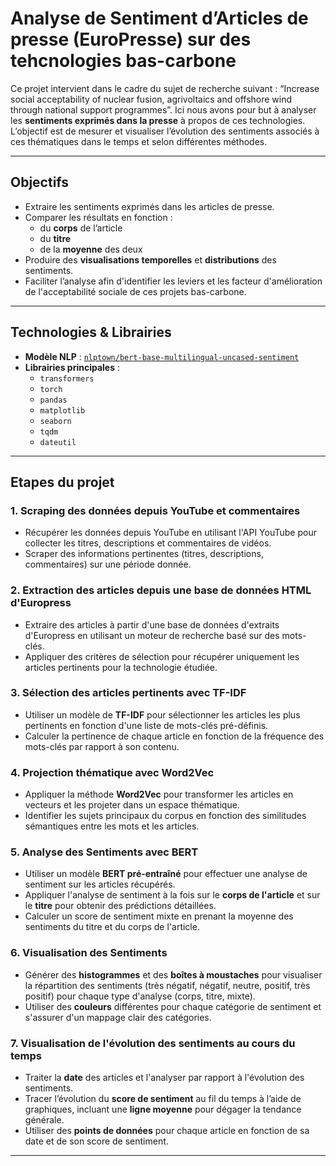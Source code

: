 # Analyse de Sentiment d’Articles de presse (EuroPresse) sur des tehcnologies bas-carbone

Ce projet intervient dans le cadre du sujet de recherche suivant : “Increase social acceptability of nuclear fusion, agrivoltaics and offshore wind through national support programmes”. Ici nous avons pour but à analyser les **sentiments exprimés dans la presse** à propos de ces technologies.  
L’objectif est de mesurer et visualiser l’évolution des sentiments associés à ces thématiques dans le temps et selon différentes méthodes. 

---

## Objectifs

- Extraire les sentiments exprimés dans les articles de presse.
- Comparer les résultats en fonction :
  - du **corps** de l’article
  - du **titre**
  - de la **moyenne** des deux
- Produire des **visualisations temporelles** et **distributions** des sentiments.
- Faciliter l’analyse afin d'identifier les leviers et les facteur d'amélioration de l'acceptabilité sociale de ces projets bas-carbone.

---

## Technologies & Librairies

- **Modèle NLP** : [`nlptown/bert-base-multilingual-uncased-sentiment`](https://huggingface.co/nlptown/bert-base-multilingual-uncased-sentiment)
- **Librairies principales** :
  - `transformers`
  - `torch`
  - `pandas`
  - `matplotlib`
  - `seaborn`
  - `tqdm`
  - `dateutil`

---

## Etapes du projet 

### 1. **Scraping des données depuis YouTube et commentaires**
   - Récupérer les données depuis YouTube en utilisant l'API YouTube pour collecter les titres, descriptions et commentaires de vidéos.
   - Scraper des informations pertinentes (titres, descriptions, commentaires) sur une période donnée.
   
### 2. **Extraction des articles depuis une base de données HTML d'Europress**
   - Extraire des articles à partir d'une base de données d'extraits d'Europress en utilisant un moteur de recherche basé sur des mots-clés.
   - Appliquer des critères de sélection pour récupérer uniquement les articles pertinents pour la technologie étudiée.
   
### 3. **Sélection des articles pertinents avec TF-IDF**
   - Utiliser un modèle de **TF-IDF** pour sélectionner les articles les plus pertinents en fonction d'une liste de mots-clés pré-définis.
   - Calculer la pertinence de chaque article en fonction de la fréquence des mots-clés par rapport à son contenu.
   
### 4. **Projection thématique avec Word2Vec**
   - Appliquer la méthode **Word2Vec** pour transformer les articles en vecteurs et les projeter dans un espace thématique.
   - Identifier les sujets principaux du corpus en fonction des similitudes sémantiques entre les mots et les articles.
   
### 5. **Analyse des Sentiments avec BERT**
   - Utiliser un modèle **BERT pré-entraîné** pour effectuer une analyse de sentiment sur les articles récupérés.
   - Appliquer l'analyse de sentiment à la fois sur le **corps de l'article** et sur le **titre** pour obtenir des prédictions détaillées.
   - Calculer un score de sentiment mixte en prenant la moyenne des sentiments du titre et du corps de l'article.
   
### 6. **Visualisation des Sentiments**
   - Générer des **histogrammes** et des **boîtes à moustaches** pour visualiser la répartition des sentiments (très négatif, négatif, neutre, positif, très positif) pour chaque type d'analyse (corps, titre, mixte).
   - Utiliser des **couleurs** différentes pour chaque catégorie de sentiment et s'assurer d'un mappage clair des catégories.
   
### 7. **Visualisation de l'évolution des sentiments au cours du temps**
   - Traiter la **date** des articles et l'analyser par rapport à l'évolution des sentiments.
   - Tracer l’évolution du **score de sentiment** au fil du temps à l’aide de graphiques, incluant une **ligne moyenne** pour dégager la tendance générale.
   - Utiliser des **points de données** pour chaque article en fonction de sa date et de son score de sentiment.

---
